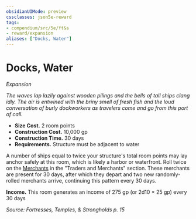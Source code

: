 ```yaml
---
obsidianUIMode: preview
cssclasses: json5e-reward
tags:
- compendium/src/5e/ft&s
- reward/expansion
aliases: ["Docks, Water"]
---
```

# Docks, Water
*Expansion*  

*The waves lap lazily against wooden pilings and the bells of tall ships clang idly. The air is entwined with the briny smell of fresh fish and the loud conversation of burly dockworkers as travelers come and go from this port of call.*

- **Size Cost.** 2 room points  
- **Construction Cost.** 10,000 gp  
- **Construction Time.** 30 days  
- **Requirements.** Structure must be adjacent to water  

A number of ships equal to twice your structure's total room points may lay anchor safely at this room, which is likely a harbor or waterfront. Roll twice on the [Merchants](2-Mechanics/CLI/tables/merchants-ft-s.md) in the "Traders and Merchants" section. These merchants are present for 30 days, after which they depart and two new randomly-rolled merchants arrive, continuing this pattern every 30 days.

**Income.** This room generates an income of 275 gp (or 2d10 × 25 gp) every 30 days

*Source: Fortresses, Temples, & Strongholds p. 15*